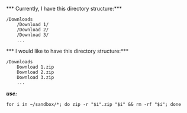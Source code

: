 *** Currently, I have this directory structure:***

```
/Downloads
    /Download 1/
    /Download 2/
    /Download 3/
    ...
```

*** I would like to have this directory structure:***

```
/Downloads
    Download 1.zip
    Download 2.zip
    Download 3.zip
    ...
```

***use:***

```
for i in ~/sandbox/*; do zip -r "$i".zip "$i" && rm -rf "$i"; done

```
